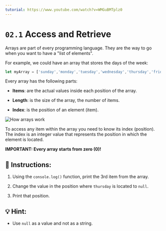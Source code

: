 ```yaml
---
tutorial: https://www.youtube.com/watch?v=WMGuBMTplz0
---
```


# `02.1` Access and Retrieve

Arrays are part of every programming language. They are the way to go when you want to have a "list of elements".

For example, we could have an array that stores the days of the week:

```js
let myArray = ['sunday','monday','tuesday','wednesday','thursday','friday','saturday'];
```

Every array has the following parts:

- **Items**: are the actual values inside each position of the array.

- **Length**: is the size of the array, the number of items.

- **Index**: is the position of an element (item).

![How arrays work](../../.learn/assets/DbmSOHT.png?raw=true)

To access any item within the array you need to know its index (position). The index is an integer value that represents the position in which the element is located. 

**IMPORTANT: Every array starts from zero (0)!**

## 📝 Instructions:

1. Using the `console.log()` function, print the 3rd item from the array.

2. Change the value in the position where `thursday` is located to `null`.

3. Print that position.

## 💡 Hint:

 + Use `null` as a value and not as a string.

